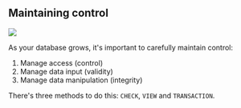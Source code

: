 ## Maintaining control

![](./img/security.jpg)

As your database grows, it's important to carefully maintain control:

1. Manage access (control)
2. Manage data input (validity)
3. Manage data manipulation (integrity)

There's three methods to do this: `CHECK`, `VIEW` and `TRANSACTION`.
